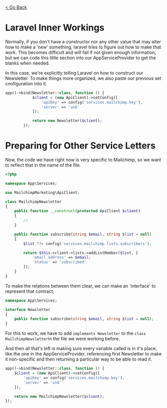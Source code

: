 [< Go Back](../README.md)

# Laravel Inner Workings

Normally, if you don't have a constructor nor any other value that may alter how to make a 'new' something, laravel tries to figure out how to make that work. This becomes difficult and will fail if not given enough information, but we can code this little section into our AppServiceProvider to get the blanks when needed.

In this case, we're explicitly telling Laravel on how to construct our Newsletter. To make things more organized, we also paste our previous set cnofiguration into it.

```php
app()->bind(Newsletter::class, function () {
            $client = (new ApiClient)->setConfig([
                'apiKey' => config('services.mailchimp.key'),
                'server' => 'us6'
            ]);

            return new Newsletter($client);
        });
```

# Preparing for Other Service Letters

Now, the code we have right now is very specific to Mailchimp, so we want to reflect that in the name of the file.

```php
<?php

namespace App\Services;

use MailchimpMarketing\ApiClient;

class MailchimpNewsletter
{
    public function __construct(protected ApiClient $client)
    {
        //
    }

    public function subscribe(string $email, string $list = null)
    {
        $list ??= config('services.mailchimp.lists.subscribers');

        return $this->client->lists->addListMember($list, [
            'email_address' => $email,
            'status' => 'subscribed'
        ]);
    }
}
```

To make the relations between them clear, we can make an 'interface' to represent that contract;

```php
namespace App\Services;

interface Newsletter
{
    public function subscribe(string $email, string $list = null);
}
```

For this to work, we have to add `implements Newsletter` to the `class MailchimpNewsletter`in the file we were working before.

And then all that's left is making sure every variable called is in it's place, like the one in the AppServiceProvider, referencing first Newsletter to make it non-specific and then returning a particular way to be able to read it.

```php
app()->bind(Newsletter::class, function () {
    $client = (new ApiClient)->setConfig([
        'apiKey' => config('services.mailchimp.key'),
        'server' => 'us6'
    ]);

    return new MailchimpNewsletter($client);
});
```
